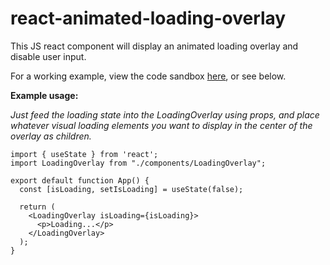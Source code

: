 # react-animated-loading-overlay
This JS react component will display an animated loading overlay and disable user input.

For a working example, view the code sandbox [here](https://codesandbox.io/p/devbox/react-animated-loading-overlay-x72dzk), or see below.

**Example usage:**

*Just feed the loading state into the LoadingOverlay using props, and place whatever visual loading elements you want to display in the center of the overlay as children.*
```
import { useState } from 'react';
import LoadingOverlay from "./components/LoadingOverlay";

export default function App() {
  const [isLoading, setIsLoading] = useState(false);

  return (
    <LoadingOverlay isLoading={isLoading}>
      <p>Loading...</p>
    </LoadingOverlay>
  );
}
```
